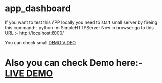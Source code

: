 # app_dashboard
If you want to test this APP locally you need to start small server by fireing this command:- python -m SimpleHTTPServer
      Now in browser go to this URL :- http://localhost:8000/

You can check small <a href='http://bit.ly/2CJFAqa'>DEMO VIDEO</a>

# Also you can check Demo here:- <a href='https://vandanmshah.github.io/app_dashboard/'>LIVE DEMO</a>
